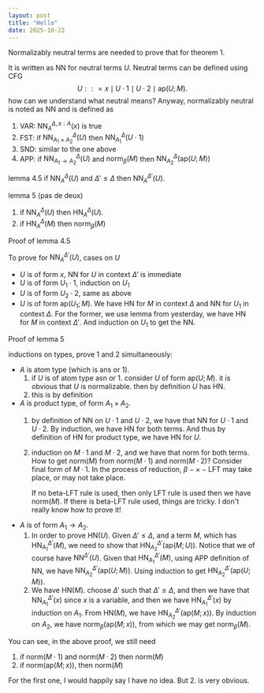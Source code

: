 ```yaml
---
layout: post
title: "Hello"
date: 2025-10-22
---
```


Normalizably neutral terms are needed to prove that for theorem 1.

It is written as $\mathsf{N N}$ for neutral terms $U$. Neutral terms can
be defined using CFG
$$ U : : = x \mid U \cdot 1 \mid U \cdot 2 \mid \mathsf{ap}(U  ; M).$$
how can we understand what neutral means? Anyway, normalizably neutral
is noted as $\mathsf{N N}$ and is defined as

1.  VAR: $\mathsf{ N N}^{\Delta, x : A}_{A}(x)$ is true
2.  FST: if $\mathsf{ N N} _{A_1 \times A_2}^{\Delta}(U)$ then
    $\mathsf{ N N}_{A_{1}}^{\Delta}(U \cdot 1)$
3.  SND: similar to the one above
4.  APP: if $\mathsf{ N N}_{A_1 \to A_2}^{\Delta}(U)$ and
    $\mathsf{norm}_{\beta}(M)$ then
    $\mathsf{ N N}_{A_2}^{\Delta}(\mathsf{ap}(U;M))$

lemma 4.5 if $\mathsf{ N N}^{\Delta}_{A}(U)$ and $\Delta' \le \Delta$
then $\mathsf{ N N}^{\Delta'}_{A}(U)$.

lemma 5 (pas de deux)

1.  if $\mathsf{N N }_{A}^{\Delta}(U)$ then
    $\mathsf{H N }_{A}^{\Delta}(U)$.
2.  if $\mathsf{H N}^{\Delta}_{A}(M)$ then $\mathsf{norm}_{\beta}(M)$

Proof of lemma 4.5

To prove for $\mathsf{N N }^{\Delta'}_{A}(U)$, cases on $U$

-   $U$ is of form $x$, NN for $U$ in context $\Delta'$ is immediate
-   $U$ is of form $U_1 \cdot 1$, induction on $U_1$
-   $U$ is of form $U_2 \cdot 2$, same as above
-   $U$ is of form $\mathsf{ap}(U_1 ; M)$. We have $\mathsf{HN}$ for $M$
    in context $\Delta$ and $\mathsf{N N}$ for $U_1$ in context
    $\Delta$. For the former, we use lemma from yesterday, we have
    $\mathsf{HN}$ for $M$ in context $\Delta'$. And induction on $U_1$
    to get the $\mathsf{N N}$.

Proof of lemma 5

inductions on types, prove 1 and 2 simultaneously:

-   $A$ is atom type (which is $\mathsf{ans}$ or $1$).
    1.  if $U$ is of atom type $\mathsf{asn}$ or $\mathsf{1}$. consider
        $U$ of form $\mathsf{ap}(U; M)$. it is obvious that $U$ is
        normalizable. then by definition $U$ has $\mathsf{HN}$.
    2.  this is by definition
-   $A$ is product type, of form $A_1 \times A_2$.
    1.  by definition of $\mathsf{N N}$ on $U \cdot 1$ and $U \cdot 2$,
        we have that $\mathsf{ N N}$ for $U \cdot 1$ and $U \cdot 2$. By
        induction, we have $\mathsf{HN}$ for both terms. And thus by
        definition of $\mathsf{HN}$ for product type, we have
        $\mathsf{HN}$ for $U$.

    2.  induction on $M\cdot 1$ and $M \cdot 2$, and we have that
        $\mathsf{norm}$ for both terms. How to get $\mathsf{norm}(M)$
        from $\mathsf{norm}(M \cdot 1)$ and $\mathsf{norm}(M \cdot 2)$?
        Consider final form of $M \cdot 1$. In the process of reduction,
        $\beta - \times-\mathrm{LFT}$ may take place, or may not take
        place.

        If no beta-LFT rule is used, then only LFT rule is used then we
        have $\mathsf{norm}(M)$. If there is beta-LFT rule used, things
        are tricky. I don\'t really know how to prove it!
-   $A$ is of form $A_1 \to A_2$.
    1.  In order to prove $\mathsf{HN}(U)$. Given $\Delta'\le \Delta$,
        and a term $M$, which has $\mathsf{HN}^{\Delta'}_{A_1}(M)$, we
        need to show that
        $\mathsf{HN}^{\Delta'}_{A_2}(\mathsf{ap}(M ; U))$. Notice that
        we of course have $\mathsf{N N}^{\Delta'}(U)$. Given that
        $\mathsf{HN}^{\Delta'}_{A_1}(M)$, using APP definition of
        $\mathsf{N N }$, we have
        $\mathsf{N N}_{A_2}^{\Delta'}(\mathsf{ap}(U ; M))$. Using
        induction to get
        $\mathsf{HN}^{\Delta'}_{A_2}(\mathsf{ap}(U ; M))$.
    2.  We have $\mathsf{HN}(M)$. choose $\Delta'$ such that
        $\Delta' \le \Delta$, and then we have that
        $\mathsf{N N}_{A_1}^{\Delta'}(x)$ since $x$ is a variable, and
        then we have $\mathsf{HN}_{A_1}^{\Delta'}(x)$ by induction on
        $A_{1}$. From $\mathsf{HN}(M)$, we have
        $\mathsf{HN}_{A_2}^{\Delta'}(\mathsf{ap}(M ; x))$. By induction
        on $A_2$, we have $\mathsf{norm}_{\beta}(\mathsf{ap}(M; x))$,
        from which we may get $\mathsf{norm}_{\beta}(M)$.

You can see, in the above proof, we still need

1.  if $\mathsf{norm}(M \cdot 1)$ and $\mathsf{norm}(M \cdot 2)$ then
    $\mathsf{norm}(M)$
2.  if $\mathsf{norm}(\mathsf{ap}(M; x))$, then $\mathsf{norm}(M)$

For the first one, I would happily say I have no idea. But 2. is very
obvious.
